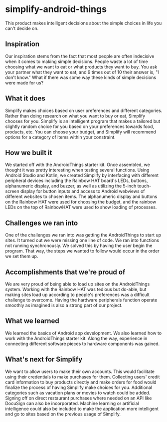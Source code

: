 # simplify-android-things
This product makes intelligent decisions about the simple choices in life you can't decide on.

## Inspiration
Our inspiration stems from the fact that most people are often indecisive when it comes to making simple decisions. People waste a lot of time choosing what we want to eat or what products they want to buy. You ask your partner what they want to eat, and 9 times out of 10 their answer is, "I don't know." What if there was some way these kinds of simple decisions were made for us?

## What it does
Simplify makes choices based on user preferences and different categories. Rather than doing research on what you want to buy or eat, Simplify chooses for you. Simplify is an intelligent program that makes a tailored but slightly random choice for you based on your preferences towards food, products, etc. You can choose your budget, and Simplify will recommend options for a category of items within your constraint.

## How we built it
We started off with the AndroidThings starter kit. Once assembled, we thought it was pretty interesting when testing several functions. Using Android Studio and Kotlin, we created Simplify by interfacing with different peripheral devices including the Rainbow HAT board's LEDs, buttons, alphanumeric display, and buzzer, as well as utilizing the 5-inch touch-screen display for button inputs and access to Android webviews of different websites to chosen items. The alphanumeric display and buttons on the Rainbow HAT were used for choosing the budget, and the rainbow LEDs on the top of RainbowHAT were used to show loading of processes.

## Challenges we ran into
One of the challenges we ran into was getting the AndroidThings to start up sites. It turned out we were missing one line of code. We ran into functions not running synchronously. We solved this by having the user begin the program. That way, the steps we wanted to follow would occur in the order we set them up.

## Accomplishments that we're proud of
We are very proud of being able to load up sites on the AndroidThings system. Working with the Rainbow HAT was tedious but do-able, but making sites load up according to people's preferences was a difficult challenge to overcome. Having the hardware peripherals function operate smoothly as imagined is also a strong part of our project.

## What we learned
We learned the basics of Android app development. We also learned how to work with the AndroidThings starter kit. Along the way, experience in connecting different software pieces to hardware components was gained.

## What's next for Simplify
We want to allow users to make their own accounts. This would facilitate using their credentials to make purchases for them. Collecting users' credit card information to buy products directly and make orders for food would finalize the process of having Simplify make choices for you. Additional categories such as vacation plans or movies to watch could be added. Signing off on direct restaurant purchases where needed on an API like DocuSign can also be incorporated. Machine learning or artificial intelligence could also be included to make the application more intelligent and go to sites based on the previous usage of Simplify.
